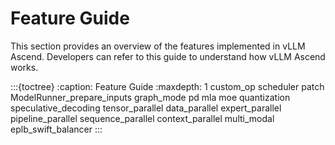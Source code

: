 # Feature Guide

This section provides an overview of the features implemented in vLLM Ascend. Developers can refer to this guide to understand how vLLM Ascend works.

:::{toctree}
:caption: Feature Guide
:maxdepth: 1
custom_op
scheduler
patch
ModelRunner_prepare_inputs
graph_mode
pd
mla
moe
quantization
speculative_decoding
tensor_parallel
data_parallel
expert_parallel
pipeline_parallel
sequence_parallel
context_parallel
multi_modal
eplb_swift_balancer
:::
